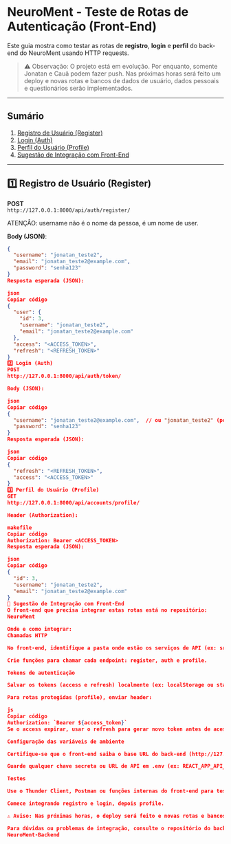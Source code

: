 # NeuroMent - Teste de Rotas de Autenticação (Front-End)

Este guia mostra como testar as rotas de **registro**, **login** e **perfil** do back-end do NeuroMent usando HTTP requests.

> ⚠️ Observação: O projeto está em evolução. Por enquanto, somente Jonatan e Cauã podem fazer push. Nas próximas horas será feito um deploy e novas rotas e bancos de dados de usuário, dados pessoais e questionários serão implementados.

---

## Sumário

1. [Registro de Usuário (Register)](#1️⃣-registro-de-usuário-register)  
2. [Login (Auth)](#2️⃣-login-auth)  
3. [Perfil do Usuário (Profile)](#3️⃣-perfil-do-usuário-profile)  
4. [Sugestão de Integração com Front-End](#🔹-sugestão-de-integração-com-front-end)

---

## 1️⃣ Registro de Usuário (Register)

**POST**  
`http://127.0.0.1:8000/api/auth/register/`

ATENÇÂO: username não é o nome da pessoa, é um nome de user.

**Body (JSON)**:
```json
{
  "username": "jonatan_teste2",
  "email": "jonatan_teste2@example.com",
  "password": "senha123"
}
Resposta esperada (JSON):

json
Copiar código
{
  "user": {
    "id": 3,
    "username": "jonatan_teste2",
    "email": "jonatan_teste2@example.com"
  },
  "access": "<ACCESS_TOKEN>",
  "refresh": "<REFRESH_TOKEN>"
}
2️⃣ Login (Auth)
POST
http://127.0.0.1:8000/api/auth/token/

Body (JSON):

json
Copiar código
{
  "username": "jonatan_teste2@example.com",  // ou "jonatan_teste2" (pode logar tanto com username, quanto com email)
  "password": "senha123"
}
Resposta esperada (JSON):

json
Copiar código
{
  "refresh": "<REFRESH_TOKEN>",
  "access": "<ACCESS_TOKEN>"
}
3️⃣ Perfil do Usuário (Profile)
GET
http://127.0.0.1:8000/api/accounts/profile/

Header (Authorization):

makefile
Copiar código
Authorization: Bearer <ACCESS_TOKEN>
Resposta esperada (JSON):

json
Copiar código
{
  "id": 3,
  "username": "jonatan_teste2",
  "email": "jonatan_teste2@example.com"
}
🔹 Sugestão de Integração com Front-End
O front-end que precisa integrar estas rotas está no repositório:
NeuroMent

Onde e como integrar:
Chamadas HTTP

No front-end, identifique a pasta onde estão os serviços de API (ex: src/services ou src/api).

Crie funções para chamar cada endpoint: register, auth e profile.

Tokens de autenticação

Salvar os tokens (access e refresh) localmente (ex: localStorage ou state global).

Para rotas protegidas (profile), enviar header:

js
Copiar código
Authorization: `Bearer ${access_token}`
Se o access expirar, usar o refresh para gerar novo token antes de acessar rotas protegidas.

Configuração das variáveis de ambiente

Certifique-se que o front-end saiba o base URL do back-end (http://127.0.0.1:8000 ou deploy).

Guarde qualquer chave secreta ou URL de API em .env (ex: REACT_APP_API_URL).

Testes

Use o Thunder Client, Postman ou funções internas do front-end para testar os endpoints antes de integrar telas.

Comece integrando registro e login, depois profile.

⚠️ Aviso: Nas próximas horas, o deploy será feito e novas rotas e bancos de dados de usuário, dados pessoais e questionários serão implementados. Fique atento às atualizações para ajustar o front-end.

Para dúvidas ou problemas de integração, consulte o repositório do back-end:
NeuroMent-Backend
